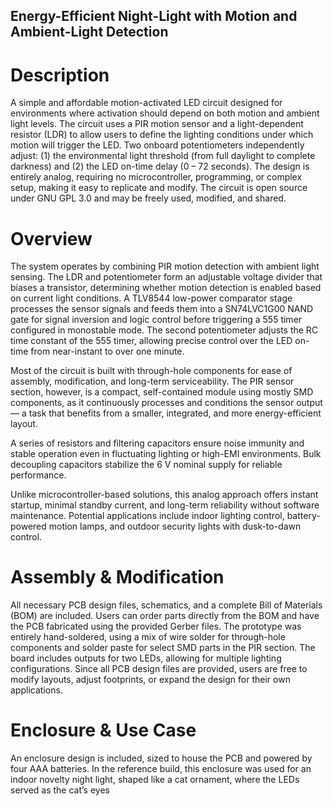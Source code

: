 ## Energy-Efficient Night-Light with Motion and Ambient-Light Detection
# Description
A simple and affordable motion-activated LED circuit designed for environments where activation should depend on both motion and ambient light levels. The circuit uses a PIR motion sensor and a light-dependent resistor (LDR) to allow users to define the lighting conditions under which motion will trigger the LED. Two onboard potentiometers independently adjust: (1) the environmental light threshold (from full daylight to complete darkness) and (2) the LED on-time delay (0 – 72 seconds). The design is entirely analog, requiring no microcontroller, programming, or complex setup, making it easy to replicate and modify. The circuit is open source under GNU GPL 3.0 and may be freely used, modified, and shared.

# Overview
The system operates by combining PIR motion detection with ambient light sensing. The LDR and potentiometer form an adjustable voltage divider that biases a transistor, determining whether motion detection is enabled based on current light conditions. A TLV8544 low-power comparator stage processes the sensor signals and feeds them into a SN74LVC1G00 NAND gate for signal inversion and logic control before triggering a 555 timer configured in monostable mode. The second potentiometer adjusts the RC time constant of the 555 timer, allowing precise control over the LED on-time from near-instant to over one minute.

Most of the circuit is built with through-hole components for ease of assembly, modification, and long-term serviceability. The PIR sensor section, however, is a compact, self-contained module using mostly SMD components, as it continuously processes and conditions the sensor output — a task that benefits from a smaller, integrated, and more energy-efficient layout.

A series of resistors and filtering capacitors ensure noise immunity and stable operation even in fluctuating lighting or high-EMI environments. Bulk decoupling capacitors stabilize the 6 V nominal supply for reliable performance.

Unlike microcontroller-based solutions, this analog approach offers instant startup, minimal standby current, and long-term reliability without software maintenance. Potential applications include indoor lighting control, battery-powered motion lamps, and outdoor security lights with dusk-to-dawn control.

# Assembly & Modification
All necessary PCB design files, schematics, and a complete Bill of Materials (BOM) are included. Users can order parts directly from the BOM and have the PCB fabricated using the provided Gerber files. The prototype was entirely hand-soldered, using a mix of wire solder for through-hole components and solder paste for select SMD parts in the PIR section. The board includes outputs for two LEDs, allowing for multiple lighting configurations. Since all PCB design files are provided, users are free to modify layouts, adjust footprints, or expand the design for their own applications.

# Enclosure & Use Case
An enclosure design is included, sized to house the PCB and powered by four AAA batteries. In the reference build, this enclosure was used for an indoor novelty night light, shaped like a cat ornament, where the LEDs served as the cat’s eyes
